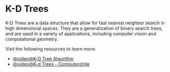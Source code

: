 # K-D Trees

K-D Trees are a data structure that allow for fast nearest neighbor search in high dimensional spaces. They are a generalization of binary search trees, and are used in a variety of applications, including computer vision and computational geometry.

Visit the following resources to learn more:

- [@video@K-D Tree Algorithm](https://www.youtube.com/watch?v=Y4ZgLlDfKDg)
- [@video@K-d Trees - Computerphile](https://www.youtube.com/watch?v=BK5x7IUTIyU)